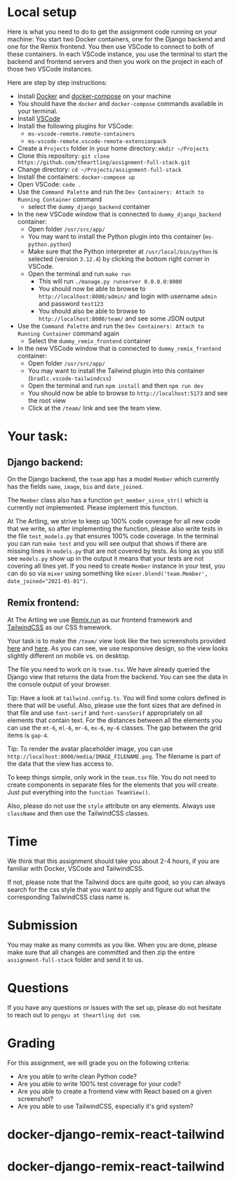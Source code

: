 # Local setup

Here is what you need to do to get the assignment code running on your machine:
You start two Docker containers, one for the Django backend and one for the 
Remix frontend. You then use VSCode to connect to both of these containers. 
In each VSCode instance, you use the terminal to start the backend and frontend 
servers and then you work on the project in each of those two VSCode instances.

Here are step by step instructions:

- Install [Docker](https://docs.docker.com/desktop/) and [docker-compose](https://docs.docker.com/compose/install/) on your machine
- You should have the `docker` and `docker-compose` commands available in your terminal.
- Install [VSCode](https://code.visualstudio.com/download)
- Install the following plugins for VSCode:
    - `ms-vscode-remote.remote-containers`
    - `ms-vscode-remote.vscode-remote-extensionpack`
- Create a `Projects` folder in your home directory: `mkdir ~/Projects`
- Clone this repository: `git clone https://github.com/theartling/assignment-full-stack.git`
- Change directory: `cd ~/Projects/assignment-full-stack`
- Install the containers: `docker-compose up`
- Open VSCode: `code .`
- Use the `Command Palette` and run the `Dev Containers: Attach to Running Container` command
    - select the `dummy_django_backend` container
- In the new VSCode window that is connected to `dummy_django_backend` container:
    - Open folder `/usr/src/app/`
    - You may want to install the Python plugin into this container (`ms-python.python`)
    - Make sure that the Python interpreter at `/usr/local/bin/python` is selected (version `3.12.4`) by clicking the bottom right corner in VSCode.
    - Open the terminal and run `make run`
        - This will run `./manage.py runserver 0.0.0.0:8000`  
        - You should now be able to browse to `http://localhost:8000/admin/` and login with username `admin` and password `test123`
        - You should also be able to browse to `http://localhost:8000/team/` and see some JSON output
- Use the `Command Palette` and run the `Dev Containers: Attach to Running Container` command again
    - Select the `dummy_remix_frontend` container
- In the new VSCode window that is connected to `dummy_remix_frontend` container:
    - Open folder `/usr/src/app/`
    - You may want to install the Tailwind plugin into this container (`bradlc.vscode-tailwindcss`)
    - Open the terminal and run `npm install` and then `npm run dev`
    - You should now be able to browse to `http://localhost:5173` and see the root view
    - Click at the `/team/` link and see the team view.

# Your task:

## Django backend:

On the Django backend, the `team` app has a model `Member` which currently
has the fields `name`, `image`, `bio` and `date_joined`. 

The `Member` class also has a function `get_member_since_str()` which is
currently not implemented. Please implement this function.

At The Artling, we strive to keep up 100% code coverage for all new code that
we write, so after implementing the function, please also write tests in the
file `test_models.py` that ensures 100% code coverage. In the terminal you
can run `make test` and you will see output that shows if there are missing
lines in `models.py` that are not covered by tests. As long as you still see
`models.py` show up in the output it means that your tests are not covering
all lines yet. If you need to create `Member` instance in your test, you
can do so via `mixer` using something like
`mixer.blend('team.Member', date_joined="2021-01-01")`.

## Remix frontend:

At The Artling we use [Remix.run](https://remix.run/) as our frontend framework
and [TailwindCSS](https://tailwindcss.com/) as our CSS framework.

Your task is to make the `/team/` view look like the two screenshots provided 
[here](https://github.com/TheArtling/assignment-full-stack/blob/master/mobile.png) and [here](https://github.com/TheArtling/assignment-full-stack/blob/master/desktop.png). As you can see, we use responsive design, so the view
looks slightly different on mobile vs. on desktop.

The file you need to work on is `team.tsx`. We have already queried the Django
view that returns the data from the backend. You can see the data in the
console output of your browser.

Tip: Have a look at `tailwind.config.ts`. You will find some colors defined
in there that will be useful. Also, please use the font sizes that are defined
in that file and use `font-serif` and `font-sansSerif` appropriately on all
elements that contain text. For the distances between all the elements you can
use the `mt-6`, `ml-6`, `mr-6`, `mx-6`, `my-6` classes. The gap between the grid
items is `gap-4`.

Tip: To render the avatar placeholder image, you can use `http://localhost:8000/media/IMAGE_FILENAME.png`. The filename is part of the data that the view has access
to.

To keep things simple, only work in the `team.tsx` file. You do not need to
create components in separate files for the elements that you will create. Just
put everything into the `function TeamView()`.

Also, please do not use the `style` attribute on any elements. Always use
`className` and then use the TailwindCSS classes.

# Time

We think that this assignment should take you about 2-4 hours, if you are
familiar with Docker, VSCode and TailwindCSS. 

If not, please note that the Tailwind docs are quite good, so you can always 
search for the css style that you want to apply and figure out what the 
corresponding TailwindCSS class name is.

# Submission

You may make as many commits as you like. When you are done, please make sure
that all changes are committed and then zip the entire `assignment-full-stack`
folder and send it to us.

# Questions

If you have any questions or issues with the set up, please do not hesitate to reach out to 
`pengyu at theartling dot com`.

# Grading

For this assignment, we will grade you on the following criteria:

- Are you able to write clean Python code?
- Are you able to write 100% test coverage for your code?
- Are you able to create a frontend view with React based on a given screenshot?
- Are you able to use TailwindCSS, especially it's grid system?
# docker-django-remix-react-tailwind
# docker-django-remix-react-tailwind
